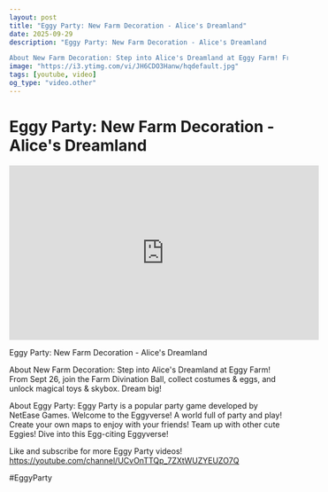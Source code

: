 ```yaml
---
layout: post
title: "Eggy Party: New Farm Decoration - Alice's Dreamland"
date: 2025-09-29
description: "Eggy Party: New Farm Decoration - Alice's Dreamland

About New Farm Decoration: Step into Alice's Dreamland at Eggy Farm! From Sept 26, join the Farm Di..."
image: "https://i3.ytimg.com/vi/JH6CDO3Hanw/hqdefault.jpg"
tags: [youtube, video]
og_type: "video.other"
---
```


<script type="application/ld+json">
{
  "@context": "http://schema.org",
  "@type": "VideoObject",
  "name": "Eggy Party: New Farm Decoration - Alice's Dreamland",
  "description": "Eggy Party: New Farm Decoration - Alice's Dreamland\n\nAbout New Farm Decoration: Step into Alice's Dreamland at Eggy Farm! From Sept 26, join the Farm Divination Ball, collect costumes & eggs, and unlock magical toys & skybox. Dream big! \n\nAbout Eggy Party: Eggy Party is a popular party game developed by NetEase Games. Welcome to the Eggyverse! A world full of party and play! Create your own maps to enjoy with your friends! Team up with other cute Eggies! Dive into this Egg-citing Eggyverse!\n\nLike and subscribe for more Eggy Party videos! https://youtube.com/channel/UCvOnTTQp_7ZXtWUZYEUZO7Q\n\n#EggyParty",
  "thumbnailUrl": "https://i3.ytimg.com/vi/JH6CDO3Hanw/hqdefault.jpg",
  "uploadDate": "2025-09-29T09:00:33",
  "embedUrl": "https://www.youtube.com/embed/JH6CDO3Hanw",
  "publisher": {
    "@type": "Person",
    "name": "Celo Zaga"
  },
  "mainEntityOfPage": {
    "@type": "WebPage",
    "@id": "https://celozaga.github.io/2025/09/29/eggy-party:-new-farm-decoration---alice's-dreamland-JH6CDO3Hanw.html"
  },
  "duration": "PT0M0S"
}
</script>

<script type="application/ld+json">
{
  "@context": "http://schema.org",
  "@type": "BlogPosting",
  "headline": "Eggy Party: New Farm Decoration - Alice's Dreamland",
  "image": "https://i3.ytimg.com/vi/JH6CDO3Hanw/hqdefault.jpg",
  "publisher": {
    "@type": "Person",
    "name": "Celo Zaga"
  },
  "url": "https://celozaga.github.io/2025/09/29/eggy-party:-new-farm-decoration---alice's-dreamland-JH6CDO3Hanw.html",
  "datePublished": "2025-09-29T09:00:33",
  "dateCreated": "2025-09-29T09:00:33",
  "dateModified": "2025-09-29T09:00:33",
  "description": "Eggy Party: New Farm Decoration - Alice's Dreamland\n\nAbout New Farm Decoration: Step into Alice's Dreamland at Eggy Farm! From Sept 26, join the Farm Di...",
  "author": {
    "@type": "Person",
    "name": "Celo Zaga"
  },
  "mainEntityOfPage": {
    "@type": "WebPage",
    "@id": "https://celozaga.github.io/2025/09/29/eggy-party:-new-farm-decoration---alice's-dreamland-JH6CDO3Hanw.html"
  }
}
</script>

<h1 class="youtube-post-title">Eggy Party: New Farm Decoration - Alice's Dreamland</h1>

<iframe width="560" height="315" src="https://www.youtube.com/embed/JH6CDO3Hanw" class="youtube-post-embed" frameborder="0" allowfullscreen></iframe>

<p class="youtube-post-description">Eggy Party: New Farm Decoration - Alice's Dreamland

About New Farm Decoration: Step into Alice's Dreamland at Eggy Farm! From Sept 26, join the Farm Divination Ball, collect costumes & eggs, and unlock magical toys & skybox. Dream big! 

About Eggy Party: Eggy Party is a popular party game developed by NetEase Games. Welcome to the Eggyverse! A world full of party and play! Create your own maps to enjoy with your friends! Team up with other cute Eggies! Dive into this Egg-citing Eggyverse!

Like and subscribe for more Eggy Party videos! https://youtube.com/channel/UCvOnTTQp_7ZXtWUZYEUZO7Q

#EggyParty</p>
